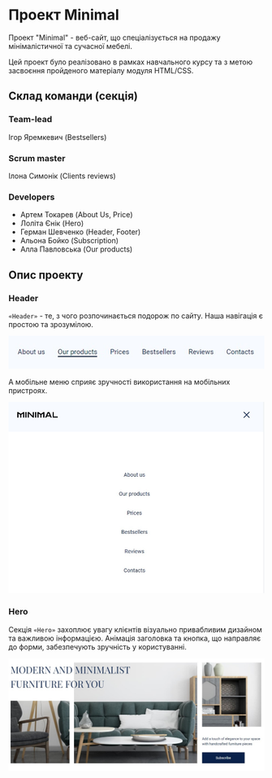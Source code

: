 # Проект Minimal

Проект "Minimal" - веб-сайт, що спеціалізується на продажу мінімалістичної та
сучасної мебелі.

Цей проект було реалізовано в рамках навчального курсу та з метою засвоєння
пройденого матеріалу модуля HTML/CSS.

## Склад команди (секція)

### Team-lead

Ігор Яремкевич (Bestsellers)

### Scrum master

Ілона Симонік (Clients reviews)

### Developers

- Артем Токарев (About Us, Price)
- Лоліта Єнік (Hero)
- Герман Шевченко (Header, Footer)
- Альона Бойко (Subscription)
- Алла Павловська (Our products)

## Опис проекту

### Header

`«Header»` - те, з чого розпочинається подорож по сайту. Наша навігація є
простою та зрозумілою.

![Creating repo from a template step 1](./assets/nav.jpg)

А мобільне меню сприяє зручності використання на мобільних пристроях.

![Creating repo from a template step 2](./assets/mob-menu.jpg)

### Hero

Секція `«Hero»` захоплює увагу клієнтів візуально привабливим дизайном та
важливою інформацією. Анімація заголовка та кнопка, що направляє до форми,
забезпечують зручність у користуванні.

![Creating repo from a template step 1](./assets/hero.jpg)
